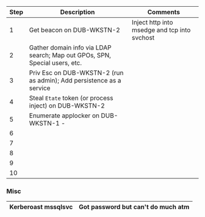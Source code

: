 
| Step | Description                                                                | Comments                                     |
| ---- | -------------------------------------------------------------------------- | -------------------------------------------- |
| 1    | Get beacon on DUB-WKSTN-2                                                  | Inject http into msedge and tcp into svchost |
| 2    | Gather domain info via LDAP search; Map out GPOs, SPN, Special users, etc. |                                              |
| 3    | Priv Esc on DUB-WKSTN-2 (run as admin); Add persistence as a service       |                                              |
| 4    | Steal `Etate` token (or process inject) on DUB-WKSTN-2                     |                                              |
| 5    | Enumerate applocker on DUB-WKSTN-1 -                                       |                                              |
| 6    |                                                                            |                                              |
| 7    |                                                                            |                                              |
| 8    |                                                                            |                                              |
| 9    |                                                                            |                                              |
| 10   |                                                                            |                                              |

### Misc
| Kerberoast mssqlsvc                                                         | Got password but can't do much atm           |
| --------------------------------------------------------------------------- | -------------------------------------------- |